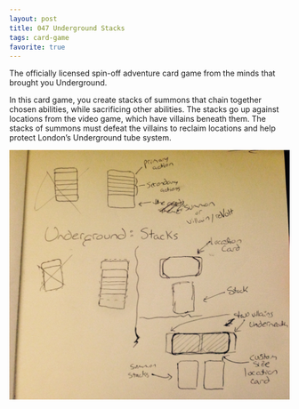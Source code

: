 ```yaml
---
layout: post
title: 047 Underground Stacks
tags: card-game
favorite: true
---
```

The officially licensed spin-off adventure card game from the minds that brought you Underground.

In this card game, you create stacks of summons that chain together chosen abilities, while sacrificing other abilities.  The stacks go up against locations from the video game, which have villains beneath them.  The stacks of summons must defeat the villains to reclaim locations and help protect London’s Underground tube system.

![undergroundimage](/img/games/047_Underground_Stacks.jpg "Underground Image")